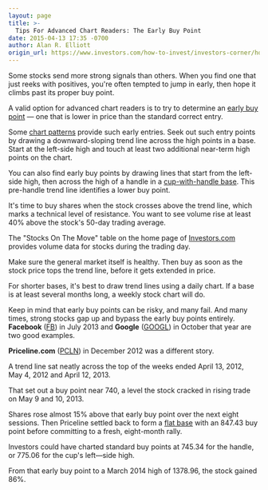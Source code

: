 ```yaml
---
layout: page
title: >-
  Tips For Advanced Chart Readers: The Early Buy Point
date: 2015-04-13 17:35 -0700
author: Alan R. Elliott
origin_url: https://www.investors.com/how-to-invest/investors-corner/how-to-chart-an-early-buy-point
---
```





Some stocks send more strong signals than others. When you find one that just reeks with positives, you're often tempted to jump in early, then hope it climbs past its proper buy point.

  

A valid option for advanced chart readers is to try to determine an [early buy point](https://www.investors.com/products/ibd-home-study-program/advanced-buying-strategies-for-successful-investing/?src=A011BMT) — one that is lower in price than the standard correct entry.

  

Some [chart patterns](http://education.investors.com/courselandingpage.aspx?id=735786&nav=IBDUCourse5) provide such early entries. Seek out such entry points by drawing a downward-sloping trend line across the high points in a base. Start at the left-side high and touch at least two additional near-term high points on the chart.

  

You can also find early buy points by drawing lines that start from the left-side high, then across the high of a handle in a [cup-with-handle base](http://education.investors.com/investors-corner/704851-trend-line-offers-aggressive-investors-lower-entry.htm). This pre-handle trend line identifies a lower buy point.

  

It's time to buy shares when the stock crosses above the trend line, which marks a technical level of resistance. You want to see volume rise at least 40% above the stock's 50-day trading average.

  

The "Stocks On The Move" table on the home page of [Investors.com](https://www.investors.com) provides volume data for stocks during the trading day.

  

Make sure the general market itself is healthy. Then buy as soon as the stock price tops the trend line, before it gets extended in price.

  

For shorter bases, it's best to draw trend lines using a daily chart. If a base is at least several months long, a weekly stock chart will do.

  

Keep in mind that early buy points can be risky, and many fail. And many times, strong stocks gap up and bypass the early buy points entirely. **Facebook** ([FB](https://research.investors.com/quote.aspx?symbol=FB)) in July 2013 and **Google** ([GOOGL](https://research.investors.com/quote.aspx?symbol=GOOGL)) in October that year are two good examples.

  

**Priceline.com** ([PCLN](https://research.investors.com/quote.aspx?symbol=PCLN)) in December 2012 was a different story.

  

A trend line sat neatly across the top of the weeks ended April 13, 2012, May 4, 2012 and April 12, 2013.

  

That set out a buy point near 740, a level the stock cracked in rising trade on May 9 and 10, 2013.

  

Shares rose almost 15% above that early buy point over the next eight sessions. Then Priceline settled back to form a [flat base](http://education.investors.com/investors-corner/740645-how-to-invest-in-stocks.htm) with an 847.43 buy point before committing to a fresh, eight-month rally.

  

Investors could have charted standard buy points at 745.34 for the handle, or 775.06 for the cup's left—side high.

  

From that early buy point to a March 2014 high of 1378.96, the stock gained 86%.




